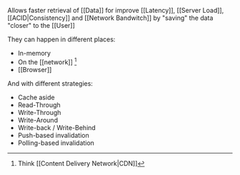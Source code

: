 Allows faster retrieval of [[Data]] for improve [[Latency]], [[Server Load]], [[ACID|Consistency]] and [[Network Bandwitch]] by "saving" the data "closer" to the [[User]]

They can happen in different places:
- In-memory
- On the [[network]] [^1]
- [[Browser]]

And with different strategies:

- Cache aside
- Read-Through
- Write-Through
- Write-Around
- Write-back / Write-Behind
- Push-based invalidation
- Polling-based invalidation

[^1]: Think [[Content Delivery Network|CDN]]